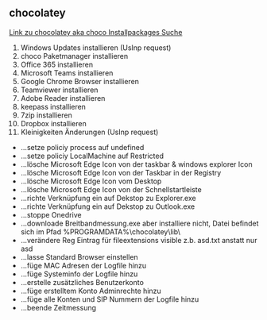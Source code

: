 ## chocolatey
[Link zu chocolatey aka choco Installpackages Suche](https://chocolatey.org/packages?q=)

1. Windows Updates installieren (UsInp request)
2. choco Paketmanager installieren
3. Office 365 installieren
4. Microsoft Teams installieren
5. Google Chrome Browser installieren
6. Teamviewer installieren
7. Adobe Reader installieren
8. keepass installieren
9. 7zip installieren
10. Dropbox installieren
11. Kleinigkeiten Änderungen (UsInp request)
- ...setze policiy process auf undefined
- ...setze policiy LocalMachine auf Restricted
- ...lösche Microsoft Edge Icon von der taskbar & windows explorer Icon
- ...lösche Microsoft Edge Icon von der Taskbar in der Registry
- ...lösche Microsoft Edge Icon vom Desktop
- ...lösche Microsoft Edge Icon von der Schnellstartleiste
- ...richte Verknüpfung ein auf Dekstop zu Explorer.exe
- ...richte Verknüpfung ein auf Dekstop zu Outlook.exe
- ...stoppe Onedrive
- ...downloade Breitbandmessung.exe aber installiere nicht, Datei befindet sich im Pfad %PROGRAMDATA%\chocolatey\lib\
- ...verändere Reg Eintrag für fileextensions visible z.b. asd.txt anstatt nur asd
- ...lasse Standard Browser einstellen
- ...füge MAC Adresen der Logfile hinzu
- ...füge Systeminfo der Logfile hinzu
- ...erstelle zusätzliches Benutzerkonto
- ...füge erstelltem Konto Adminrechte hinzu
- ...füge alle Konten und SIP Nummern der Logfile hinzu
- ...beende Zeitmessung